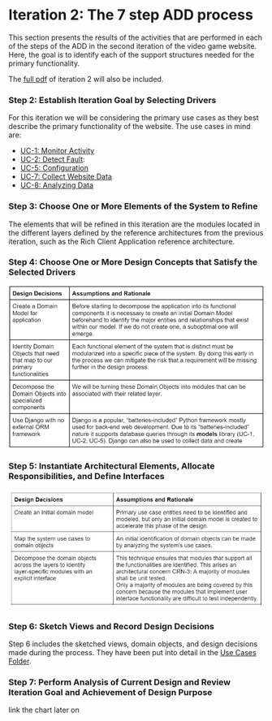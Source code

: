 # Iteration 2: The 7 step ADD process
This section presents the results of the activities that are performed in each of the steps of the ADD in the second iteration of the video game website. Here, the goal is to identify each of the support structures needed for the primary functionality.

The [full pdf](https://github.com/JoeyVillafuerte/SOFE3650-Final-Project/blob/main/Phase%203/Iteration%202/Iteration%202.pdf) of iteration 2 will also be included.

### Step 2: Establish Iteration Goal by Selecting Drivers
For this iteration we will be considering the primary use cases as they best describe the primary functionality of the website. The use cases in mind are:
- [UC-1: Monitor Activity](https://github.com/JoeyVillafuerte/SOFE3650-Final-Project/blob/main/Phase%203/Iteration%202/Use%20Cases/Iteration%202%20UC-1.jpg)
- [UC-2: Detect Fault](https://github.com/JoeyVillafuerte/SOFE3650-Final-Project/blob/main/Phase%203/Iteration%202/Use%20Cases/Iteration%202%20UC-2.jpg):
- [UC-5: Configuration](https://github.com/JoeyVillafuerte/SOFE3650-Final-Project/blob/main/Phase%203/Iteration%202/Use%20Cases/Iteration%202%20UC-5.jpg)
- [UC-7: Collect Website Data](https://github.com/JoeyVillafuerte/SOFE3650-Final-Project/blob/main/Phase%203/Iteration%202/Use%20Cases/Iteration%202%20UC-7%20.jpg)
- [UC-8: Analyzing Data](https://github.com/JoeyVillafuerte/SOFE3650-Final-Project/blob/main/Phase%203/Iteration%202/Use%20Cases/Iteration%202%20UC-8.jpg)


### Step 3: Choose One or More Elements of the System to Refine
The elements that will be refined in this iteration are the modules located in the different layers defined by the reference architectures from the previous iteration, such as the Rich Client Application reference architecture.

### Step 4: Choose One or More Design Concepts that Satisfy the Selected Drivers
![dd4](https://github.com/JoeyVillafuerte/SOFE3650-Final-Project/blob/main/Phase%203/Iteration%202/Design%20Decisions/Iteration%202%20Step%204%20.jpg)

### Step 5: Instantiate Architectural Elements, Allocate Responsibilities, and Define Interfaces
![dd5](https://github.com/JoeyVillafuerte/SOFE3650-Final-Project/blob/main/Phase%203/Iteration%202/Design%20Decisions/Iteration%202%20Step%205.jpg)

### Step 6: Sketch Views and Record Design Decisions
Step 6 includes the sketched views, domain objects, and design decisions made during the process. They have been put into detail in the [Use Cases Folder](https://github.com/JoeyVillafuerte/SOFE3650-Final-Project/tree/main/Phase%203/Iteration%202/Use%20Cases).

### Step 7: Perform Analysis of Current Design and Review Iteration Goal and Achievement of Design Purpose
link the chart later on


